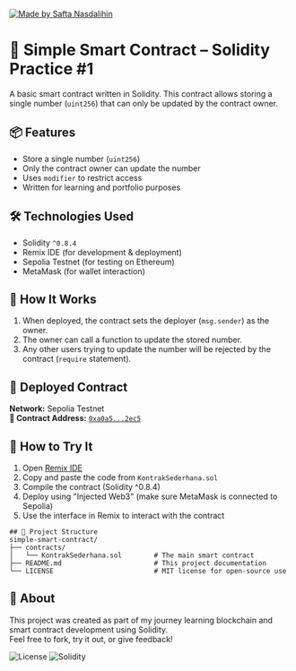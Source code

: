 [![Made by Safta Nasdalihin](https://img.shields.io/badge/Made%20by-Safta_Nasdalihin-blue)](https://github.com/nasdthestudent)

# 🧮 Simple Smart Contract – Solidity Practice #1

A basic smart contract written in Solidity. This contract allows storing a single number (`uint256`) that can only be updated by the contract owner.


## 📦 Features

- Store a single number (`uint256`)
- Only the contract owner can update the number
- Uses `modifier` to restrict access
- Written for learning and portfolio purposes


## 🛠️ Technologies Used

- Solidity `^0.8.4`
- Remix IDE (for development & deployment)
- Sepolia Testnet (for testing on Ethereum)
- MetaMask (for wallet interaction)


## 🚀 How It Works

1. When deployed, the contract sets the deployer (`msg.sender`) as the owner.
2. The owner can call a function to update the stored number.
3. Any other users trying to update the number will be rejected by the contract (`require` statement).


## 🔗 Deployed Contract

**Network:** Sepolia Testnet  
**📜 Contract Address:** [`0xa0a5...2ec5`](https://sepolia.etherscan.io/address/0x0A5A5ecEECC9E5edD56E91675847d871F4BA2ec5#code)


## 🧪 How to Try It

1. Open [Remix IDE](https://remix.ethereum.org/)
2. Copy and paste the code from `KontrakSederhana.sol`
3. Compile the contract (Solidity ^0.8.4)
4. Deploy using "Injected Web3" (make sure MetaMask is connected to Sepolia)
5. Use the interface in Remix to interact with the contract

```
## 📁 Project Structure
simple-smart-contract/
├── contracts/
│   └── KontrakSederhana.sol        # The main smart contract
├── README.md                       # This project documentation
└── LICENSE                         # MIT license for open-source use
```

## 🙋 About

This project was created as part of my journey learning blockchain and smart contract development using Solidity.  
Feel free to fork, try it out, or give feedback!

![License](https://img.shields.io/badge/license-MIT-green)
![Solidity](https://img.shields.io/badge/Solidity-0.8.4-blue)
